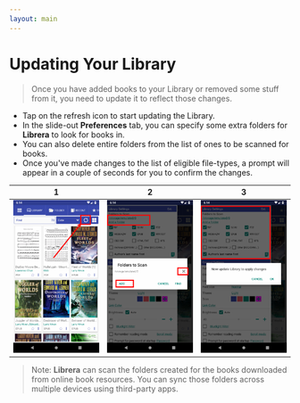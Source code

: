 ```yaml
---
layout: main
---
```


# Updating Your Library
> Once you have added books to your Library or removed some stuff from it, you need to update it to reflect those changes.
* Tap on the refresh icon to start updating the Library.
* In the slide-out **Preferences** tab, you can specify some extra folders for **Librera** to look for books in.
* You can also delete entire folders from the list of ones to be scanned for books.
* Once you've made changes to the list of eligible file-types, a prompt will appear in a couple of seconds for you to confirm the changes.

|1|2|3|
|-|-|-|
|![](1.png)|![](2.png)|![](3.png)|

> Note: **Librera** can scan the folders created for the books downloaded from online book resources. You can sync those folders across multiple devices using third-party apps.
